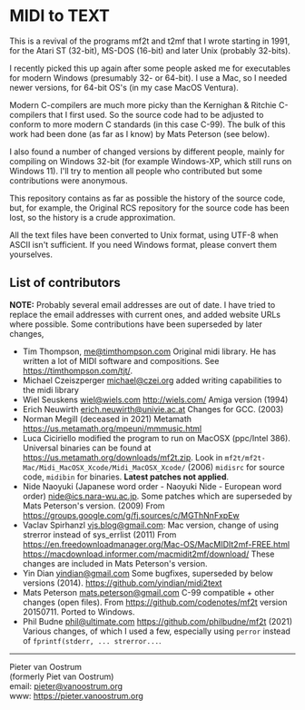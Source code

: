 # MIDI to TEXT #

This is a revival of the programs mf2t and t2mf that I wrote starting in 1991, for the Atari ST (32-bit), MS-DOS (16-bit) and later Unix (probably 32-bits).

I recently picked this up again after some people asked me for executables for modern Windows (presumably 32- or 64-bit). I use a Mac, so I needed newer versions, for 64-bit OS's (in my case MacOS Ventura).

Modern C-compilers are much more picky than the Kernighan & Ritchie C-compilers that I first used. So the source code had to be adjusted to conform to more modern C standards (in this case C-99). The bulk of this work had been done (as far as I know) by Mats Peterson (see below).

I also found a number of changed versions by different people, mainly for compiling on Windows 32-bit (for example Windows-XP, which still runs on Windows 11). I'll try to mention all people who contributed but some contributions were anonymous.

This repository contains as far as possible the history of the source code, but, for example, the Original RCS repository for the source code has been lost, so the history is a crude approximation.

All the text files have been converted to Unix format, using UTF-8 when ASCII isn't sufficient. If you need Windows format, please convert them yourselves.

## List of contributors ##

**NOTE:** Probably several email addresses are out of date. I have tried to replace the email addresses with current ones, and added website URLs where possible.
Some contributions have been superseded by later changes,

  * Tim Thompson, <me@timthompson.com> Original midi library. He has written a lot of MIDI software and compositions. See <https://timthompson.com/tjt/>.
  * Michael Czeiszperger <michael@czei.org> added writing capabilities to the midi library
  * Wiel Seuskens <wiel@wiels.com> http://wiels.com/ Amiga version (1994)
  * Erich Neuwirth <erich.neuwirth@univie.ac.at> Changes for GCC. (2003)
  * Norman Megill (deceased in 2021) Metamath https://us.metamath.org/mpeuni/mmmusic.html
  * Luca Ciciriello modified the program to run on MacOSX (ppc/Intel 386).
    Universal binaries can be found at https://us.metamath.org/downloads/mf2t.zip.
    Look in `mf2t/mf2t-Mac/Midi_MacOSX_Xcode/Midi_MacOSX_Xcode/` (2006)
    `midisrc` for source code, `midibin` for binaries. **Latest patches not applied**.
  * Nide Naoyuki (Japanese word order - Naoyuki Nide - European word order) <nide@ics.nara-wu.ac.jp>.
    Some patches which are superseded by Mats Peterson's version. (2009)
    From https://groups.google.com/g/fj.sources/c/MGThNnFxpEw
  * Vaclav Spirhanzl <vjs.blog@gmail.com>: Mac version, change of using strerror instead of sys_errlist (2011)
    From https://en.freedownloadmanager.org/Mac-OS/MacMIDIt2mf-FREE.html
    https://macdownload.informer.com/macmidit2mf/download/
    These changes are included in Mats Peterson's version.
  * Yin Dian <yindian@gmail.com> Some bugfixes, superseded by below versions (2014).
    https://github.com/yindian/midi2text
  * Mats Peterson <mats.peterson@gmail.com> C-99 compatible + other changes (open files).
    From https://github.com/codenotes/mf2t version 20150711. Ported to Windows.
  * Phil Budne <phil@ultimate.com> https://github.com/philbudne/mf2t (2021)
    Various changes, of which I used a few, especially using `perror` instead of `fprintf(stderr, ... strerror...`.

-------------------------------------------------------------------------------

Pieter van Oostrum  
(formerly Piet van Oostrum)  
email: pieter@vanoostrum.org  
www: <https://pieter.vanoostrum.org>
